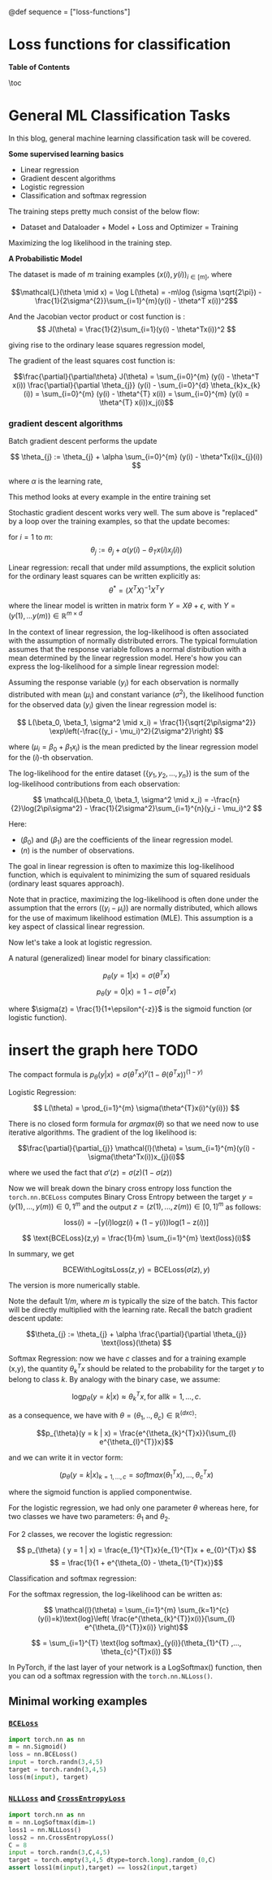 @def sequence = ["loss-functions"]

# Loss functions for classification

**Table of Contents**

\toc


# General ML Classification Tasks

In this blog, general machine learning classification task will be covered. 

**Some supervised learning basics** 
- Linear regression 
- Gradient descent algorithms
- Logistic regression 
- Classification and softmax regression 

The training steps pretty much consist of the below flow:
- Dataset and Dataloader + Model + Loss and Optimizer = Training 

Maximizing the log likelihood in the training step.

**A Probabilistic Model**

The dataset is made of $m$ training examples $(x(i), y(i))_{i\in[m]}$, where 

$$\mathcal{L}(\theta \mid x) = \log L(\theta)
                             = -m\log (\sigma \sqrt{2\pi}) - \frac{1}{2\sigma^{2}}\sum_{i=1}^{m}(y(i) - \theta^T x(i))^2$$

And the Jacobian vector product or cost function is :
$$ J(\theta) = \frac{1}{2}\sum_{i=1}(y(i) - \theta^Tx(i))^2 $$

giving rise to the ordinary lease squares regression model,

The gradient of the least squares cost function is:

$$\frac{\partial}{\partial\theta} J(\theta) = \sum_{i=0}^{m} (y(i) - \theta^T x(i)) \frac{\partial}{\partial \theta_{j}} (y(i) - \sum_{i=0}^{d} \theta_{k}x_{k}(i)) = \sum_{i=0}^{m} (y(i) - \theta^{T} x(i)) = \sum_{i=0}^{m} (y(i) = \theta^{T} x(i))x_j(i)$$

### gradient descent algorithms

Batch gradient descent performs the update 

$$ \theta_{j} := \theta_{j} + \alpha \sum_{i=0}^{m} (y(i) - \theta^Tx(i)x_{j}(i)) $$

where $\alpha$ is the learning rate,

This method looks at every example in the entire training set 

Stochastic gradient descent works very well. The sum above is "replaced" by a loop over the training examples, so that the update becomes: 

for $i = 1$ to $m$:
                $$\theta_{j} := \theta_{j} + \alpha (y(i) - \theta_{T}x(i)x_{j}(i))$$


Linear regression: recall that under mild assumptions, the explicit solution for the ordinary least squares can be written explicitly as: 
                $$\theta^{*} = (X^TX)^{-1}X^{T}Y$$

where the linear model is written in matrix form $Y = X\theta + \epsilon$, with $Y = (y(1),...y(m)) \in \mathbb{R}^{m \times d}$
 


In the context of linear regression, the log-likelihood is often associated with the assumption of normally distributed errors. The typical formulation assumes that the response variable follows a normal distribution with a mean determined by the linear regression model. Here's how you can express the log-likelihood for a simple linear regression model:

Assuming the response variable $(y_i)$ for each observation is normally distributed with mean $(\mu_i)$ and constant variance $(\sigma^2)$, the likelihood function for the observed data $(y_i)$ given the linear regression model is:

$$ L(\beta_0, \beta_1, \sigma^2 \mid x_i) = \frac{1}{\sqrt{2\pi\sigma^2}} \exp\left(-\frac{(y_i - \mu_i)^2}{2\sigma^2}\right) $$

where $(\mu_i = \beta_0 + \beta_1 x_i)$ is the mean predicted by the linear regression model for the $(i)$-th observation.

The log-likelihood for the entire dataset $(\{y_1, y_2, \ldots, y_n\})$ is the sum of the log-likelihood contributions from each observation:

$$ \mathcal{L}(\beta_0, \beta_1, \sigma^2 \mid x_i) = -\frac{n}{2}\log(2\pi\sigma^2) - \frac{1}{2\sigma^2}\sum_{i=1}^{n}(y_i - \mu_i)^2 $$

Here:
- $(\beta_0)$ and $(\beta_1)$ are the coefficients of the linear regression model.
- $(n)$ is the number of observations.

The goal in linear regression is often to maximize this log-likelihood function, which is equivalent to minimizing the sum of squared residuals (ordinary least squares approach).

Note that in practice, maximizing the log-likelihood is often done under the assumption that the errors ($(y_i - \mu_i)$) are normally distributed, which allows for the use of maximum likelihood estimation (MLE). This assumption is a key aspect of classical linear regression.


Now let's take a look at logistic regression.

A natural (generalized) linear model for binary classification:

$$ p_{\theta}(y=1 | x) = \sigma(\theta^{T}x)$$
$$ p_{\theta}(y=0 | x) = 1 - \sigma(\theta^{T}x)$$

where $\sigma(z) = \frac{1}{1+\epsilon^{-z}}$ is the sigmoid function (or logistic function).

# insert the graph here TODO

The compact formula is $p_{\theta}(y|x) = \sigma(\theta^{T}x)^y(1 - \theta(\theta^{T}x))^{(1-y)}$

Logistic Regression: 

$$ L(\theta) = \prod_{i=1}^{m} \sigma(\theta^{T}x(i)^{y(i)}) $$

There is no closed form formula for $argmax \mathcal(\theta)$ so that we need now to use iterative algorithms. The gradient of the log likelihood is:

$$\frac{\partial}{\partial_{j}} \mathcal{l}(\theta) = \sum_{i=1}^{m}(y(i) - \sigma(\theta^Tx(i))x_{j}(i)$$

where we used the fact that $\sigma'(z) = \sigma(z)(1 - \sigma(z))$

Now we will break down the binary cross entropy loss function the `torch.nn.BCELoss` computes Binary Cross Entropy between the target $y = (y(1),...,y(m)) \in {0, 1}^{m}$ and the output $z = (z(1),...,z(m)) \in [0,1]^{m}$ as follows:

$$ \text{loss}(i) = -[\text{y}(i)\text{log} \text{z}(i) + (1 - \text{y}(i)) \text{log}(1 - \text{z}(i))]$$

$$ \text{BCELoss}(z,y) = \frac{1}{m} \sum_{i=1}^{m} \text{loss}(i)$$

In summary, we get 

$$\text{BCEWithLogitsLoss}(z,y) = \text{BCELoss}(\sigma(z),y)$$

The version is more numerically stable.

Note the default $1/m$, where $m$ is typically the size of the batch. This factor will be directly multiplied with the learning rate. Recall the batch gradient descent update:

$$\theta_{j} := \theta_{j} + \alpha \frac{\partial}{\partial \theta_{j}} \text{loss}(\theta) $$

Softmax Regression: now we have $c$ classes and for a training example (x,y), the quantity $\theta_{k}^{T}x$ should be related to the probability for the target $y$ to belong to class $k$. By analogy with the binary case, we assume:

$$ \text{log} p_{\theta}(y = k | x) \approx \theta_{k}^{T}x, \text{for all} k = 1,...,c.$$

as a consequence, we have with $\theta = (\theta_{1},..,\theta_{c}) \in \mathbb{R}^{(dxc)}$:

$$p_{\theta}(y = k | x) = \frac{e^{\theta_{k}^{T}x}}{\sum_{l} e^{\theta_{l}^{T}}x}$$

and we can write it in vector form:

$$(p_{\theta}(y = k | x)_{k=1,...,c} = softmax(\theta_{1}^{T}x),...,\theta_{c}^{T}x)$$

where the sigmoid function is applied componentwise.

For the logistic regression, we had only one parameter $\theta$ whereas here, for two classes we have two parameters: $\theta_{1}$ and $\theta_{2}$.

For 2 classes, we recover the logistic regression:

$$ p_{\theta} ( y = 1 | x) = \frac{e_{1}^{T}x}{e_{1}^{T}x + e_{0}^{T}x} $$
$$                         = \frac{1}{1 + e^{\theta_{0} - \theta_{1}^{T}x}}$$


Classification and softmax regression:

For the softmax regression, the log-likelihood can be written as:

$$ \mathcal{l}(\theta) = \sum_{i=1}^{m} \sum_{k=1}^{c}(y(i)=k)\text{log}\left( \frac{e^{\theta_{k}^{T}}x(i)}{\sum_{l} e^{\theta_{l}^{T}}x(i)} \right)$$

$$ = \sum_{i=1}^{T} \text{log softmax}_{y(i)}(\theta_{1}^{T} ,..., \theta_{c}^{T}x(i)) $$

In PyTorch, if the last layer of your network is a LogSoftmax() function, then you can od a softmax regression with the `torch.nn.NLLoss()`.

<!-- {{yt_tsp 0 0 Recap}}
{{yt_tsp 145 0 How to choose your loss?}}
{{yt_tsp 198 0 A probabilistic model for linear regression}}
{{yt_tsp 470 0 Gradient descent, learning rate, SGD}}
{{yt_tsp 690 0 Pytorch code for gradient descent}}
{{yt_tsp 915 0 A probabilistic model for logistic regression}}
{{yt_tsp 1047 0 Notations (information theory)}}
{{yt_tsp 1258 0 Likelihood for logistic regression}}
{{yt_tsp 1363 0 BCELoss}}
{{yt_tsp 1421 0 BCEWithLogitsLoss}}
{{yt_tsp 1537 0 Beware of the reduction parameter}}
{{yt_tsp 1647 0 Softmax regression}}
{{yt_tsp 1852 0 NLLLoss}}
{{yt_tsp 2088 0 Classification in pytorch}}
{{yt_tsp 2196 0 Why maximizing accuracy directly is hard?}}
{{yt_tsp 2304 0 Classification in deep learning}}
{{yt_tsp 2450 0 Regression without knowing the underlying model}}
{{yt_tsp 2578 0 Overfitting in polynomial regression}}
{{yt_tsp 2720 0 Validation set}}
{{yt_tsp 2935 0 Notion of risk and hypothesis space}}
{{yt_tsp 3280 0 estimation error and approximation error}} -->

<!-- ## Slides and Notebook

- [slides](https://dataflowr.github.io/slides/module3.html)
- [notebook](https://github.com/dataflowr/notebooks/blob/master/Module3/03_polynomial_regression.ipynb) in [colab](https://colab.research.google.com/github/dataflowr/notebooks/blob/master/Module3/03_polynomial_regression.ipynb) An explanation of underfitting and overfitting with polynomial regression. -->

## Minimal working examples

### [`BCELoss`](https://pytorch.org/docs/stable/generated/torch.nn.BCELoss.html#torch.nn.BCELoss)
```python
import torch.nn as nn
m = nn.Sigmoid()
loss = nn.BCELoss()
input = torch.randn(3,4,5)
target = torch.randn(3,4,5)
loss(m(input), target)
```

### [`NLLLoss`](https://pytorch.org/docs/stable/generated/torch.nn.NLLLoss.html#torch.nn.NLLLoss) and [`CrossEntropyLoss`](https://pytorch.org/docs/stable/generated/torch.nn.CrossEntropyLoss.html#torch.nn.CrossEntropyLoss)
```python
import torch.nn as nn
m = nn.LogSoftmax(dim=1)
loss1 = nn.NLLLoss()
loss2 = nn.CrossEntropyLoss()
C = 8
input = torch.randn(3,C,4,5)
target = torch.empty(3,4,5 dtype=torch.long).random_(0,C) 
assert loss1(m(input),target) == loss2(input,target)
```

<!-- ## Quiz

To check you know your loss, you can do the [quizzes](https://dataflowr.github.io/quiz/module3.html)
 -->
